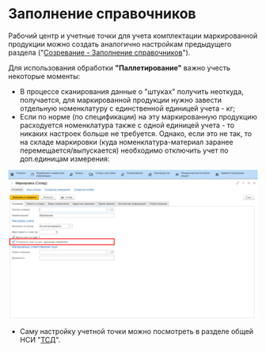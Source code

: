 # Заполнение справочников


Рабочий центр и учетные точки для учета комплектации маркированной
продукции можно создать аналогично настройкам предыдущего раздела
("[Созревание - Заполнение справочников](../../Maturation/DataFilling/readme.md)").
 

Для использования обработки **"Паллетирование"** важно учесть некоторые
моменты:

-   В процессе сканирования данные о "штуках" получить неоткуда,
    получается, для маркированной продукции нужно завести отдельную
    номенклатуру с единственной единицей учета - кг;
-   Если по норме (по спецификации) на эту маркированную продукцию
    расходуется номенклатура также с одной единицей учета - то никаких
    настроек больше не требуется. Однако, если это не так, то на складе
    маркировки (куда номенклатура-материал заранее
    перемещается/выпускается) необходимо отключить учет по доп.единицам
    измерения:

![](DataFilling.assets/1.png)

-   Саму настройку учетной точки можно посмотреть в разделе общей НСИ
    "[ТСД](../../../CommonInformation/Handbooks/ButtonOfAccountPoint/DataCollectionTerminal/DataCollectionTerminal.md)".

